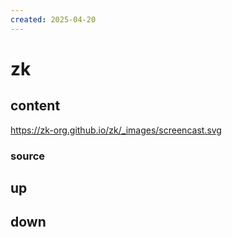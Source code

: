 ```yaml
---
created: 2025-04-20
---
```


# zk

## content

https://zk-org.github.io/zk/_images/screencast.svg

### source

## up

## down


